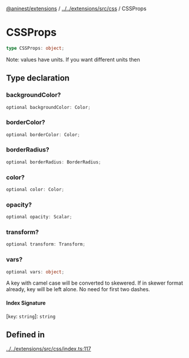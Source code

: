 [@aninest/extensions](../../../../aninest/extensionDocs/index.md) / [../../extensions/src/css](../index.md) / CSSProps

# CSSProps

```ts
type CSSProps: object;
```

Note: values have units. If you want different units
then

## Type declaration

### backgroundColor?

```ts
optional backgroundColor: Color;
```

### borderColor?

```ts
optional borderColor: Color;
```

### borderRadius?

```ts
optional borderRadius: BorderRadius;
```

### color?

```ts
optional color: Color;
```

### opacity?

```ts
optional opacity: Scalar;
```

### transform?

```ts
optional transform: Transform;
```

### vars?

```ts
optional vars: object;
```

A key with camel case will be converted to skewered.
If in skewer format already, key will be left alone.
No need for first two dashes.

#### Index Signature

 \[`key`: `string`\]: `string`

## Defined in

[../../extensions/src/css/index.ts:117](https://github.com/zphrs/aninest/blob/3abbfe57ec79530e3a03f1081dec571fda0e2dde/extensions/src/css/index.ts#L117)
